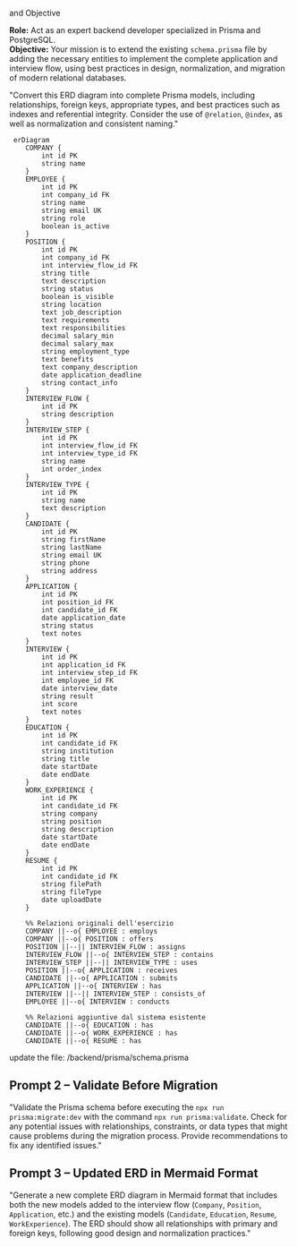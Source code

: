 and Objective

**Role:** Act as an expert backend developer specialized in Prisma and PostgreSQL.  
**Objective:** Your mission is to extend the existing `schema.prisma` file by adding the necessary entities to implement the complete application and interview flow, using best practices in design, normalization, and migration of modern relational databases.

"Convert this ERD diagram into complete Prisma models, including relationships, foreign keys, appropriate types, and best practices such as indexes and referential integrity. Consider the use of `@relation`, `@index`, as well as normalization and consistent naming."

```
 erDiagram
    COMPANY {
        int id PK
        string name
    }
    EMPLOYEE {
        int id PK
        int company_id FK
        string name
        string email UK
        string role
        boolean is_active
    }
    POSITION {
        int id PK
        int company_id FK
        int interview_flow_id FK
        string title
        text description
        string status
        boolean is_visible
        string location
        text job_description
        text requirements
        text responsibilities
        decimal salary_min
        decimal salary_max
        string employment_type
        text benefits
        text company_description
        date application_deadline
        string contact_info
    }
    INTERVIEW_FLOW {
        int id PK
        string description
    }
    INTERVIEW_STEP {
        int id PK
        int interview_flow_id FK
        int interview_type_id FK
        string name
        int order_index
    }
    INTERVIEW_TYPE {
        int id PK
        string name
        text description
    }
    CANDIDATE {
        int id PK
        string firstName
        string lastName
        string email UK
        string phone
        string address
    }
    APPLICATION {
        int id PK
        int position_id FK
        int candidate_id FK
        date application_date
        string status
        text notes
    }
    INTERVIEW {
        int id PK
        int application_id FK
        int interview_step_id FK
        int employee_id FK
        date interview_date
        string result
        int score
        text notes
    }
    EDUCATION {
        int id PK
        int candidate_id FK
        string institution
        string title
        date startDate
        date endDate
    }
    WORK_EXPERIENCE {
        int id PK
        int candidate_id FK
        string company
        string position
        string description
        date startDate
        date endDate
    }
    RESUME {
        int id PK
        int candidate_id FK
        string filePath
        string fileType
        date uploadDate
    }

    %% Relazioni originali dell'esercizio
    COMPANY ||--o{ EMPLOYEE : employs
    COMPANY ||--o{ POSITION : offers
    POSITION ||--|| INTERVIEW_FLOW : assigns
    INTERVIEW_FLOW ||--o{ INTERVIEW_STEP : contains
    INTERVIEW_STEP ||--|| INTERVIEW_TYPE : uses
    POSITION ||--o{ APPLICATION : receives
    CANDIDATE ||--o{ APPLICATION : submits
    APPLICATION ||--o{ INTERVIEW : has
    INTERVIEW ||--|| INTERVIEW_STEP : consists_of
    EMPLOYEE ||--o{ INTERVIEW : conducts

    %% Relazioni aggiuntive dal sistema esistente
    CANDIDATE ||--o{ EDUCATION : has
    CANDIDATE ||--o{ WORK_EXPERIENCE : has
    CANDIDATE ||--o{ RESUME : has
```

update the file:  /backend/prisma/schema.prisma
 
 

##  Prompt 2 – Validate Before Migration

"Validate the Prisma schema before executing the `npx run prisma:migrate:dev` with the command `npx run prisma:validate`. Check for any potential issues with relationships, constraints, or data types that might cause problems during the migration process. Provide recommendations to fix any identified issues."



##  Prompt 3 – Updated ERD in Mermaid Format

"Generate a new complete ERD diagram in Mermaid format that includes both the new models added to the interview flow (`Company`, `Position`, `Application`, etc.) and the existing models (`Candidate`, `Education`, `Resume`, `WorkExperience`). The ERD should show all relationships with primary and foreign keys, following good design and normalization practices."